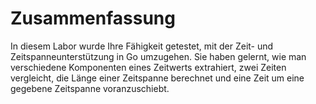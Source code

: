 # Zusammenfassung

In diesem Labor wurde Ihre Fähigkeit getestet, mit der Zeit- und Zeitspanneunterstützung in Go umzugehen. Sie haben gelernt, wie man verschiedene Komponenten eines Zeitwerts extrahiert, zwei Zeiten vergleicht, die Länge einer Zeitspanne berechnet und eine Zeit um eine gegebene Zeitspanne voranzuschiebt.
